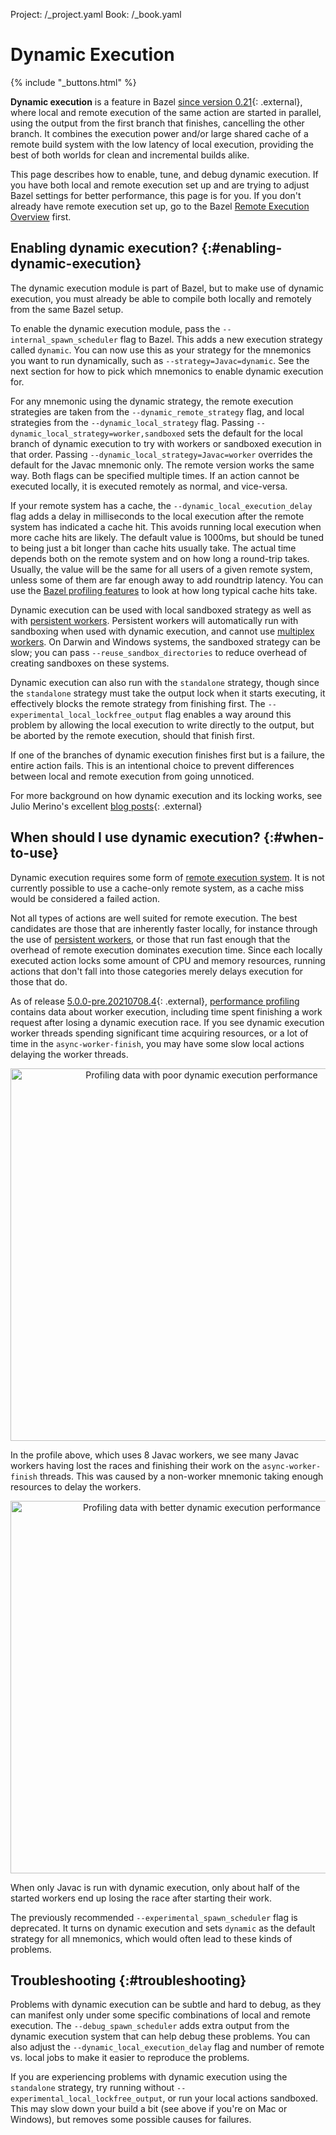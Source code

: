 Project: /_project.yaml
Book: /_book.yaml

# Dynamic Execution

{% include "_buttons.html" %}

__Dynamic execution__ is a feature in Bazel
[since version 0.21](https://blog.bazel.build/2019/02/01/dynamic-spawn-scheduler.html){: .external},
where local and remote execution of the same action are started in parallel,
using the output from the first branch that finishes, cancelling the other
branch. It combines the execution power and/or large shared cache of a remote
build system with the low latency of local execution, providing the best of both
worlds for clean and incremental builds alike.

This page describes how to enable, tune, and debug dynamic execution. If you
have both local and remote execution set up and are trying to adjust Bazel
settings for better performance, this page is for you. If you don't already have
remote execution set up, go to the Bazel
[Remote Execution Overview](/remote/rbe) first.

## Enabling dynamic execution? {:#enabling-dynamic-execution}

The dynamic execution module is part of Bazel, but to make use of dynamic
execution, you must already be able to compile both locally and remotely from
the same Bazel setup.

To enable the dynamic execution module, pass the `--internal_spawn_scheduler`
flag to Bazel. This adds a new execution strategy called `dynamic`. You can now
use this as your strategy for the mnemonics you want to run dynamically, such as
`--strategy=Javac=dynamic`. See the next section for how to pick which mnemonics
to enable dynamic execution for.

For any mnemonic using the dynamic strategy, the remote execution strategies are
taken from the `--dynamic_remote_strategy` flag, and local strategies from the
`--dynamic_local_strategy` flag. Passing
`--dynamic_local_strategy=worker,sandboxed` sets the default for the local
branch of dynamic execution to try with workers or sandboxed execution in that
order. Passing `--dynamic_local_strategy=Javac=worker` overrides the default for
the Javac mnemonic only. The remote version works the same way. Both flags can
be specified multiple times. If an action cannot be executed locally, it is
executed remotely as normal, and vice-versa.

If your remote system has a cache, the `--dynamic_local_execution_delay`
flag adds a delay in milliseconds to the local execution after the remote system
has indicated a cache hit. This avoids running local execution when more cache
hits are likely. The default value is 1000ms, but should be tuned to being just
a bit longer than cache hits usually take. The actual time depends both on the
remote system and on how long a round-trip takes. Usually, the value will be the
same for all users of a given remote system, unless some of them are far enough
away to add roundtrip latency. You can use the
[Bazel profiling features](/rules/performance#performance-profiling)
to look at how long typical cache hits take.

Dynamic execution can be used with local sandboxed strategy as well as with
[persistent workers](/remote/persistent). Persistent workers will
automatically run with sandboxing when used with dynamic execution, and cannot
use [multiplex workers](/remote/multiplex). On Darwin and Windows systems,
the sandboxed strategy can be slow; you can pass
`--reuse_sandbox_directories` to reduce overhead of creating sandboxes on these systems.

Dynamic execution can also run with the `standalone` strategy, though since the
`standalone` strategy must take the output lock when it starts executing, it
effectively blocks the remote strategy from finishing first. The
`--experimental_local_lockfree_output` flag enables a way around this problem by
allowing the local execution to write directly to the output, but be aborted by
the remote execution, should that finish first.

If one of the branches of dynamic execution finishes first but is a failure, the
entire action fails. This is an intentional choice to prevent differences
between local and remote execution from going unnoticed.

For more background on how dynamic execution and its locking works, see Julio
Merino's excellent
[blog posts](https://jmmv.dev/series/bazel-dynamic-execution/){: .external}

## When should I use dynamic execution? {:#when-to-use}

Dynamic execution requires some form of
[remote execution system](/remote/rbe). It is not currently
possible to use a cache-only remote system, as a cache miss would be considered
a failed action.

Not all types of actions are well suited for remote execution. The best
candidates are those that are inherently faster locally, for instance through
the use of [persistent workers](/remote/persistent), or those that run
fast enough that the overhead of remote execution dominates execution time.
Since each locally executed action locks some amount of CPU and memory
resources, running actions that don't fall into those categories merely delays
execution for those that do.

As of release
[5.0.0-pre.20210708.4](https://github.com/bazelbuild/bazel/releases/tag/5.0.0-pre.20210708.4){: .external},
[performance profiling](/rules/performance#performance-profiling)
contains data about worker execution, including time spent finishing a work
request after losing a dynamic execution race. If you see dynamic execution
worker threads spending significant time acquiring resources, or a lot of time
in the `async-worker-finish`, you may have some slow local actions delaying the
worker threads.

<p align="center">
<img width="596px" alt="Profiling data with poor dynamic execution performance"
 src="/docs/images/dyn-trace-alldynamic.png">
</p>

In the profile above, which uses 8 Javac workers, we see many Javac workers
having lost the races and finishing their work on the `async-worker-finish`
threads. This was caused by a non-worker mnemonic taking enough resources to
delay the workers.

<p align="center">
<img width="596px" alt="Profiling data with better dynamic execution performance"
 src="/docs/images/dyn-trace-javaconly.png">
</p>

When only Javac is run with dynamic execution, only about half of the started
workers end up losing the race after starting their work.

The previously recommended `--experimental_spawn_scheduler` flag is deprecated.
It turns on dynamic execution and sets `dynamic` as the default strategy for all
mnemonics, which would often lead to these kinds of problems.

## Troubleshooting {:#troubleshooting}

Problems with dynamic execution can be subtle and hard to debug, as they can
manifest only under some specific combinations of local and remote execution.
The `--debug_spawn_scheduler` adds extra output from the dynamic
execution system that can help debug these problems. You can also adjust the
`--dynamic_local_execution_delay` flag and number of remote vs. local jobs
to make it easier to reproduce the problems.

If you are experiencing problems with dynamic execution using the `standalone`
strategy, try running without `--experimental_local_lockfree_output`, or run
your local actions sandboxed. This may slow down your build a bit (see above if
you're on Mac or Windows), but removes some possible causes for failures.
